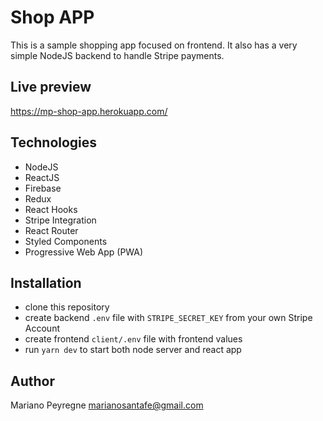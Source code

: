 # Shop APP
This is a sample shopping app focused on frontend. It also has a very simple NodeJS backend to handle Stripe payments.

## Live preview
https://mp-shop-app.herokuapp.com/

## Technologies
- NodeJS
- ReactJS
- Firebase
- Redux
- React Hooks
- Stripe Integration
- React Router
- Styled Components
- Progressive Web App (PWA)

## Installation
- clone this repository
- create backend `.env` file with `STRIPE_SECRET_KEY` from your own Stripe Account
- create frontend `client/.env` file with frontend values
- run `yarn dev` to start both node server and react app

## Author
Mariano Peyregne
marianosantafe@gmail.com